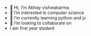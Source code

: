 - 👋 Hi, I’m Abhay vishwakarma
- 👀 I’m interested in computer science
- 🌱 I’m currently learning python and js
- 💞️ I’m looking to collaborate on 
- I am first year student
